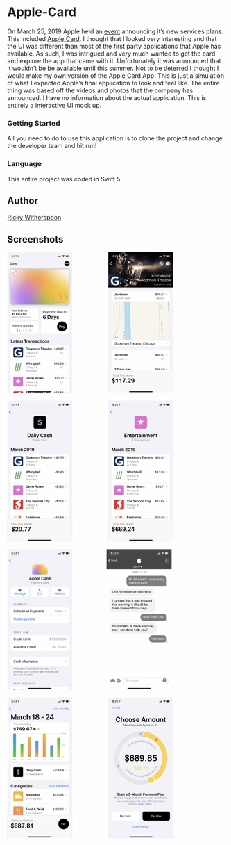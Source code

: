 # Apple-Card

On March 25, 2019 Apple held an [event](https://www.apple.com/apple-events/march-2019/) announcing it’s new services plans. This included [Apple Card](https://www.apple.com/apple-card/). I thought that I looked very interesting and that the UI was different than most of the first party applications that Apple has available. As such, I was intrigued and very much wanted to get the card and explore the app that came with it.  Unfortunately it was announced that it wouldn’t be be available until this summer. Not to be deterred I thought I would make my own version of the Apple Card App! This is just a simulation of what I expected Apple’s final application to look and feel like. The entire thing was based off the videos and photos that the company has announced. I have no information about the actual application. This is entirely a interactive UI mock up.

### Getting Started

All you need to do to use this application is to clone the project and change the developer team and hit run! 


### Language

This entire project was coded in Swift 5.

## Author

[Ricky Witherspoon](https://twitter.com/rspoon_3)



## Screenshots

<img src="https://github.com/Rspoon3/Apple-Card/blob/master/Apple%20Card/Screenshots/screenshot1.jpg" width="150" height="324.75"> &nbsp; &nbsp; &nbsp; &nbsp; &nbsp; &nbsp; &nbsp; &nbsp; &nbsp; &nbsp; <img src="https://github.com/Rspoon3/Apple-Card/blob/master/Apple%20Card/Screenshots/screenshot2.jpg" width="150" height="324.75"> 

<img src="https://github.com/Rspoon3/Apple-Card/blob/master/Apple%20Card/Screenshots/screenshot3.jpg" width="150" height="324.75"> &nbsp; &nbsp; &nbsp; &nbsp; &nbsp; &nbsp; &nbsp; &nbsp; &nbsp; &nbsp;  <img src="https://github.com/Rspoon3/Apple-Card/blob/master/Apple%20Card/Screenshots/screenshot4.jpg" width="150" height="324.75"> 

<img src="https://github.com/Rspoon3/Apple-Card/blob/master/Apple%20Card/Screenshots/screenshot5.jpg" width="150" height="324.75">      &nbsp; &nbsp; &nbsp; &nbsp; &nbsp; &nbsp; &nbsp; &nbsp; &nbsp; &nbsp;<img src="https://github.com/Rspoon3/Apple-Card/blob/master/Apple%20Card/Screenshots/screenshot6.jpg" width="150" height="324.75">

<img src="https://github.com/Rspoon3/Apple-Card/blob/master/Apple%20Card/Screenshots/screenshot7.jpg" width="150" height="324.75">  &nbsp; &nbsp; &nbsp; &nbsp; &nbsp; &nbsp; &nbsp; &nbsp; &nbsp; &nbsp;  <img src="https://github.com/Rspoon3/Apple-Card/blob/master/Apple%20Card/Screenshots/screenshot8.jpg" width="150" height="324.75">


